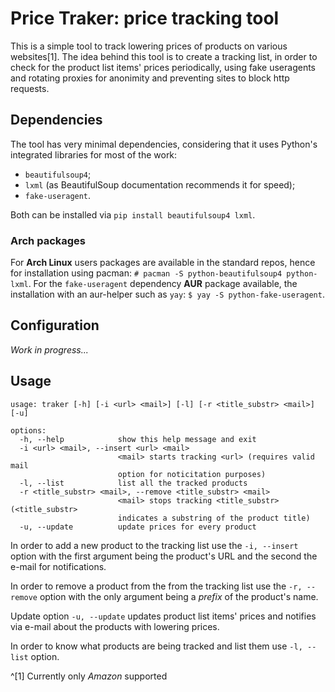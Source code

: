 # Price Traker: price tracking tool
This is a simple tool to track lowering prices of products on various
websites[1].
The idea behind this tool is to create a tracking list, in order to check for
the product list items' prices periodically, using fake useragents and rotating
proxies for anonimity and preventing sites to block http requests.

## Dependencies
The tool has very minimal dependencies, considering that it uses Python's
integrated libraries for most of the work:
- `beautifulsoup4`;
- `lxml` (as BeautifulSoup documentation recommends it for speed);
- `fake-useragent`.

Both can be installed via `pip install beautifulsoup4 lxml`.

### Arch packages
For **Arch Linux** users packages are available in the standard repos, hence
for installation using pacman: `# pacman -S python-beautifulsoup4 python-lxml`.
For the `fake-useragent` dependency **AUR** package available, the installation
with an aur-helper such as `yay`: `$ yay -S python-fake-useragent`.

## Configuration
_Work in progress..._

## Usage
```
usage: traker [-h] [-i <url> <mail>] [-l] [-r <title_substr> <mail>] [-u]

options:
  -h, --help            show this help message and exit
  -i <url> <mail>, --insert <url> <mail>
                        <mail> starts tracking <url> (requires valid mail
                        option for noticitation purposes)
  -l, --list            list all the tracked products
  -r <title_substr> <mail>, --remove <title_substr> <mail>
                        <mail> stops tracking <title_substr> (<title_substr>
                        indicates a substring of the product title)
  -u, --update          update prices for every product
```

In order to add a new product to the tracking list use the `-i, --insert`
option with the first argument being the product's URL and the second the
e-mail for notifications.

In order to remove a product from the from the tracking list use the `-r,
--remove` option with the only argument being a _prefix_ of the product's
name.

Update option `-u, --update` updates product list items' prices and notifies
via e-mail about the products with lowering prices.

In order to know what products are being tracked and list them use `-l, --list`
option.

^[1] Currently only _Amazon_ supported
